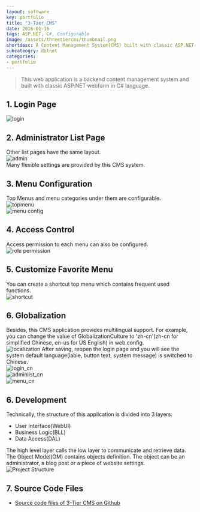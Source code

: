 ```yaml
---
layout: software
key: portfolio
title: "3-Tier CMS"
date: 2016-01-16
tags: ASP.NET, C#, Configurable
image: /assets/threetiercms/thumbnail.png
shortdesc: A Content Management System(CMS) built with classic ASP.NET Webform.
subcateogry: dotnet
categories:
- portfolio
---
```


> This web application is a backend content management system and built with classic ASP.NET webform in C# language.  

## 1. Login Page  
![login](/assets/threetiercms/login.png "login")
## 2. Administrator List Page
Other list pages have the same layout.  
![admin](/assets/threetiercms/adminlist.png "admin")  
Many flexible settings are provided by this CMS system.  
## 3. Menu Configuration
Top Menus and menu categories under them are configurable.  
![topmenu](/assets/threetiercms/menutop.png "topmenu")  
![menu config](/assets/threetiercms/menuconfig.png "menu config")
## 4. Access Control
Access permission to each menu can also be configured.  
![role permission](/assets/threetiercms/rolepermission.png "role permission")
## 5. Customize Favorite Menu
You can create a shortcut top menu which contains frequent used functions.  
![shortcut](/assets/threetiercms/shortcut.png "shortcut")
## 6. Globalization
Besides, this CMS application provides multilingual support. For example, you can change the value of GlobalizationCulture to 'zh-cn'(zh-cn for simplified Chinese, en-us for US English) in web.config.  
![localization](/assets/threetiercms/localization.png "localization")
After saving, reopen the login page and you will see the system default language(lable, button text, system message) is switched to Chinese.  
![login_cn](/assets/threetiercms/login_cn.png "login_cn")  
![adminlist_cn](/assets/threetiercms/adminlist_cn.png "adminlist_cn")  
![menu_cn](/assets/threetiercms/menu_cn.png "menu_cn")  

## 6. Development
Technically, the structure of this application is divided into 3 layers:
* User Interface(WebUI)
* Business Logic(BLL)
* Data Access(DAL)  

The high level layer calls the low layer to communicate and retrieve data. The Object Model(OM) contains objects definition. The object can be an administrator, a blog post or a piece of website settings.  
![Project Structure](/assets/threetiercms/3layer.png "Project Structure")  

## 7. Source Code Files
* [Source code files of 3-Tier CMS on Github](https://github.com/jojozhuang/Projects/tree/master/CMSWeb/Src)
